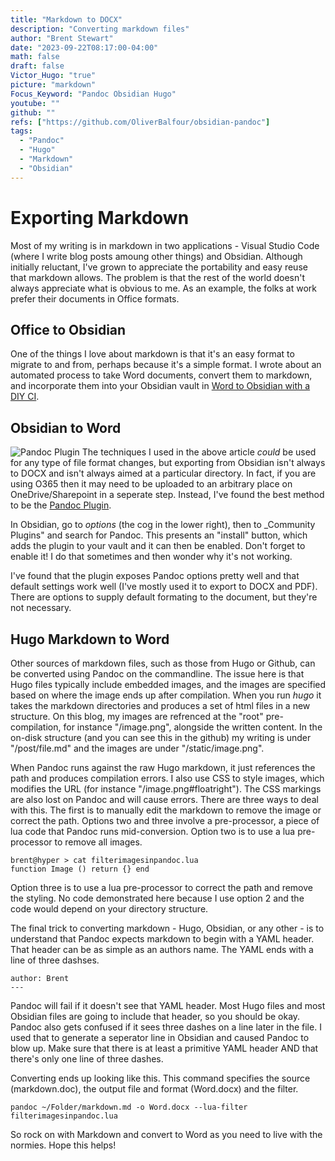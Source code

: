 ```yaml
---
title: "Markdown to DOCX"
description: "Converting markdown files"
author: "Brent Stewart"
date: "2023-09-22T08:17:00-04:00"
math: false
draft: false
Victor_Hugo: "true"
picture: "markdown"
Focus_Keyword: "Pandoc Obsidian Hugo"
youtube: ""
github: ""
refs: ["https://github.com/OliverBalfour/obsidian-pandoc"]
tags:
  - "Pandoc"
  - "Hugo"
  - "Markdown"
  - "Obsidian"
---
```


# Exporting Markdown
Most of my writing is in markdown in two applications - Visual Studio Code (where I write blog posts amoung other things) and Obsidian.  Although initially reluctant, I've grown to appreciate the portability and easy reuse that markdown allows.  The problem is that the rest of the world doesn't always appreciate what is obvious to me.  As an example, the folks at work prefer their documents in Office formats.

## Office to Obsidian
One of the things I love about markdown is that it's an easy format to migrate to and from, perhaps because it's a simple format.  I wrote about an automated process to take Word documents, convert them to markdown, and incorporate them into your Obsidian vault in [Word to Obsidian with a DIY CI](/posts/230509_word2obsidian/).

## Obsidian to Word
![Pandoc Plugin](/ObsPandoc.png#floatleft)
The techniques I used in the above article _could_ be used for any type of file format changes, but exporting from Obsidian isn't always to DOCX and isn't always aimed at a particular directory.  In fact, if you are using O365 then it may need to be uploaded to an arbitrary place on OneDrive/Sharepoint in a seperate step.  Instead, I've found the best method to be the [Pandoc Plugin](https://github.com/OliverBalfour/obsidian-pandoc).

In Obsidian, go to _options_ (the cog in the lower right), then to _Community Plugins" and search for Pandoc.  This presents an "install" button, which adds the plugin to your vault and it can then be enabled.  Don't forget to enable it!  I do that sometimes and then wonder why it's not working.

I've found that the plugin exposes Pandoc options pretty well and that default settings work well (I've mostly used it to export to DOCX and PDF).  There are options to supply default formating to the document, but they're not necessary.

## Hugo Markdown to Word
Other sources of markdown files, such as those from Hugo or Github, can be converted using Pandoc on the commandline.  The issue here is that Hugo files typically include embedded images, and the images are specified based on where the image ends up after compilation.  When you run _hugo_ it takes the markdown directories and produces a set of html files in a new structure.  On this blog, my images are refrenced at the "root" pre-compilation, for instance "/image.png", alongside the written content.  In the on-disk structure (and you can see this in the github) my writing is under "/post/file.md" and the images are under "/static/image.png".

When Pandoc runs against the raw Hugo markdown, it just references the path and produces compilation errors.  I also use CSS to style images, which modifies the URL (for instance "/image.png#floatright").  The CSS markings are also lost on Pandoc and will cause errors. There are three ways to deal with this.  The first is to manually edit the markdown to remove the image or correct the path.  Options two and three involve a pre-processor, a piece of lua code that Pandoc runs mid-conversion.  Option two is to use a lua pre-processor to remove all images.

    brent@hyper > cat filterimagesinpandoc.lua 
    function Image () return {} end

Option three is to use a lua pre-processor to correct the path and remove the styling.  No code demonstrated here because I use option 2 and the code would depend on your directory structure.

The final trick to converting markdown - Hugo, Obsidian, or any other - is to understand that Pandoc expects markdown to begin with a YAML header.  That header can be as simple as an authors name.  The YAML ends with a line of three dashses.
 
    author: Brent
    ---

Pandoc will fail if it doesn't see that YAML header.  Most Hugo files and most Obsidian files are going to include that header, so you should be okay.  Pandoc also gets confused if it sees three dashes on a line later in the file.  I used that to generate a seperator line in Obsidian and caused Pandoc to blow up.  Make sure that there is at least a primitive YAML header AND that there's only one line of three dashes.

Converting ends up looking like this.  This command specifies the source (markdown.doc), the output file and format (Word.docx) and the filter.

    pandoc ~/Folder/markdown.md -o Word.docx --lua-filter filterimagesinpandoc.lua

So rock on with Markdown and convert to Word as you need to live with the normies.  Hope this helps!